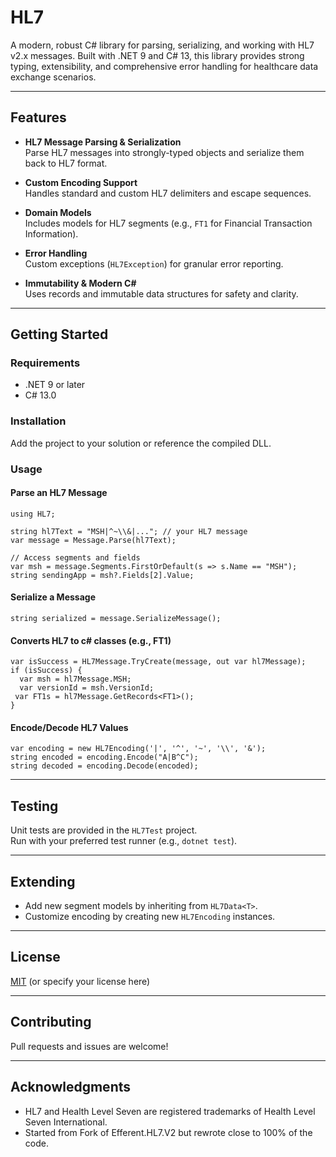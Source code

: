 # HL7

A modern, robust C# library for parsing, serializing, and working with HL7 v2.x messages. Built with .NET 9 and C# 13, this library provides strong typing, extensibility, and comprehensive error handling for healthcare data exchange scenarios.

---

## Features

- **HL7 Message Parsing & Serialization**  
  Parse HL7 messages into strongly-typed objects and serialize them back to HL7 format.

- **Custom Encoding Support**  
  Handles standard and custom HL7 delimiters and escape sequences.

- **Domain Models**  
  Includes models for HL7 segments (e.g., `FT1` for Financial Transaction Information).

- **Error Handling**  
  Custom exceptions (`HL7Exception`) for granular error reporting.

- **Immutability & Modern C#**  
  Uses records and immutable data structures for safety and clarity.

---

## Getting Started

### Requirements

- .NET 9 or later
- C# 13.0

### Installation

Add the project to your solution or reference the compiled DLL.

### Usage

#### Parse an HL7 Message

```
using HL7;

string hl7Text = "MSH|^~\\&|..."; // your HL7 message
var message = Message.Parse(hl7Text);

// Access segments and fields
var msh = message.Segments.FirstOrDefault(s => s.Name == "MSH");
string sendingApp = msh?.Fields[2].Value;
```

#### Serialize a Message

```
string serialized = message.SerializeMessage();
```

#### Converts HL7 to c# classes (e.g., FT1)

```
var isSuccess = HL7Message.TryCreate(message, out var hl7Message);
if (isSuccess) {
  var msh = hl7Message.MSH;
  var versionId = msh.VersionId;
 var FT1s = hl7Message.GetRecords<FT1>();
}
```

#### Encode/Decode HL7 Values

```
var encoding = new HL7Encoding('|', '^', '~', '\\', '&');
string encoded = encoding.Encode("A|B^C");
string decoded = encoding.Decode(encoded);
```

---

## Testing

Unit tests are provided in the `HL7Test` project.  
Run with your preferred test runner (e.g., `dotnet test`).

---

## Extending

- Add new segment models by inheriting from `HL7Data<T>`.
- Customize encoding by creating new `HL7Encoding` instances.

---

## License

[MIT](LICENSE) (or specify your license here)

---

## Contributing

Pull requests and issues are welcome!

---

## Acknowledgments

- HL7  and Health Level Seven  are registered trademarks of Health Level Seven International.
- Started from Fork of Efferent.HL7.V2 but rewrote close to 100% of the code.
